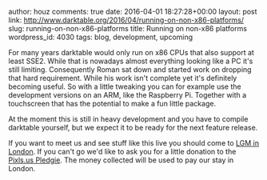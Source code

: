 author: houz
comments: true
date: 2016-04-01 18:27:28+00:00
layout: post
link: http://www.darktable.org/2016/04/running-on-non-x86-platforms/
slug: running-on-non-x86-platforms
title: Running on non-x86 platforms
wordpress_id: 4030
tags: blog, development, upcoming

For many years darktable would only run on x86 CPUs that also support at least SSE2. While that is nowadays almost everything looking like a PC it's still limiting. Consequently Roman sat down and started work on dropping that hard requirement. While his work isn't complete yet it's definitely becoming useful. So with a little tweaking you can for example use the development versions on an ARM, like the Raspberry Pi. Together with a touchscreen that has the potential to make a fun little package.

At the moment this is still in heavy development and you have to compile darktable yourself, but we expect it to be ready for the next feature release.



If you want to meet us and see stuff like this live you should come to [LGM in London](http://libregraphicsmeeting.org/2016/). If you can't go we'd like to ask you for a little donation to the [Pixls.us Pledgie](https://pledgie.com/campaigns/30905). The money collected will be used to pay our stay in London.
